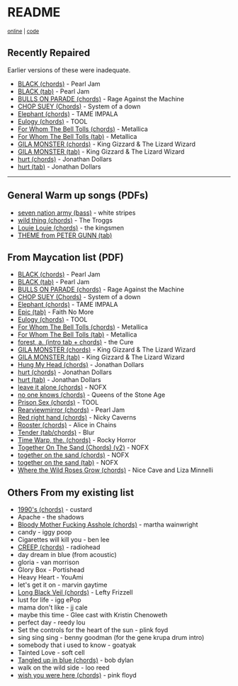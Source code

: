 # README

<small>[online](https://secretgeek.github.io/vas-arrangements/) | [code](https://github.com/secretGeek/vas-arrangements)</small>

## Recently Repaired

Earlier versions of these were inadequate.

- [BLACK (chords)](black_chords__pearl_jam.pdf) - Pearl Jam
- [BLACK (tab)](black_tab__pearl_jam.pdf) - Pearl Jam
- [BULLS ON PARADE (chords)](bulls_on_parade_chords.pdf) - Rage Against the Machine
- [CHOP SUEY (Chords)](chop_suey_chords__system_of_a_down.pdf) - System of a down
- [Elephant (chords)](elephant_chords__tame_impala.pdf) - TAME IMPALA
- [Eulogy (chords)](eulogy_chords__TOOL.pdf) - TOOL
- [For Whom The Bell Tolls (chords)](for_whom_the_bell_tolls_chords__metallica.pdf) - Metallica
- [For Whom The Bell Tolls (tab)](for_whom_the_bell_tolls_tab__metallica.pdf) - Metallica
- [GILA MONSTER (chords)](gila_monster_chords__King_Gizzard_and_the_Lizard_Wizzard.pdf) - King Gizzard & The Lizard Wizard
- [GILA MONSTER (tab)](gila_monster_tab__king_gizzard_and_the_lizard_wizard.pdf) - King Gizzard & The Lizard Wizard
- [hurt (chords)](hurt_chords__Johnny_Cash.pdf) - Jonathan Dollars
- [hurt (tab)](hurt_tab__johnny_cash.pdf) - Jonathan Dollars

------

## General Warm up songs (PDFs)

- [seven nation army (bass)](seven_nation_army_bass.pdf) - white stripes
- [wild thing (chords)](wild_thing_chords.pdf) - The Troggs
- [Louie Louie (chords)](01_Louie_Louie.pdf) - the kingsmen
- [THEME from PETER GUNN (tab)](02_THEME_from_PETER_GUNN.pdf)

## From Maycation list (PDF)

- [BLACK (chords)](black_chords__pearl_jam.pdf) - Pearl Jam
- [BLACK (tab)](black_tab__pearl_jam.pdf) - Pearl Jam
- [BULLS ON PARADE (chords)](bulls_on_parade_chords.pdf) - Rage Against the Machine
- [CHOP SUEY (Chords)](chop_suey_chords__system_of_a_down.pdf) - System of a down
- [Elephant (chords)](elephant_chords__tame_impala.pdf) - TAME IMPALA
- [Epic (tab)](epic_tab.pdf) - Faith No More
- [Eulogy (chords)](eulogy_chords__TOOL.pdf) - TOOL
- [For Whom The Bell Tolls (chords)](for_whom_the_bell_tolls_chords__metallica.pdf) - Metallica
- [For Whom The Bell Tolls (tab)](for_whom_the_bell_tolls_tab__metallica.pdf) - Metallica
- [forest, a. (intro tab + chords)](a_forest_chords.pdf) - the Cure
- [GILA MONSTER (chords)](gila_monster_chords__King_Gizzard_and_the_Lizard_Wizzard.pdf) - King Gizzard & The Lizard Wizard
- [GILA MONSTER (tab)](gila_monster_tab__king_gizzard_and_the_lizard_wizard.pdf) - King Gizzard & The Lizard Wizard
- [Hung My Head (chords)](00_Hung_My_Head.pdf) - Jonathan Dollars
- [hurt (chords)](hurt_chords__Johnny_Cash.pdf) - Jonathan Dollars
- [hurt (tab)](hurt_tab__johnny_cash.pdf) - Jonathan Dollars
- [leave it alone (chords)](leave_it_alone_chords.pdf) - NOFX
- [no one knows (chords)](no_one_knows_chords.pdf) - Queens of the Stone Age
- [Prison Sex (chords)](prison_sex_chords.pdf) - TOOL
- [Rearviewmirror (chords)](rearviewmirror_chords.pdf) - Pearl Jam
- [Red right hand (chords)](red_right_hand_chords.pdf) - Nicky Caverns
- [Rooster (chords)](rooster_chords.pdf) - Alice in Chains
- [Tender (tab/chords)](03_Tender_Blur.pdf) - Blur
- [Time Warp, the. (chords)](the_rocky_horror_picture_show_the_time_warp_chords.pdf) - Rocky Horror
- [Together On The Sand (Chords) (v2)](Together_On_The_Sand_Chords_(ver_2)_by_NOFXtabs_@_Ultimate_Guitar_Archive.pdf) - NOFX
- [together on the sand (chords)](together_on_the_sand_chords.pdf) - NOFX
- [together on the sand (tab)](together_on_the_sand_tab.pdf) - NOFX
- [Where the Wild Roses Grow (chords)](where_the_wild_roses_grow_chords.pdf) - Nice Cave and Liza Minnelli

## Others From my existing list

- [1990's (chords)](1990s_chords__custard.pdf) - custard
- Apache - the shadows
- [Bloody Mother Fucking Asshole (chords)](bmfa_chords__martha_wainwright.pdf)  - martha wainwright
- candy - iggy poop
- Cigarettes will kill you - ben lee
- [CREEP (chords)](creep_chords.pdf) - radiohead
- day dream in blue (from acoustic)
- gloria - van morrison
- Glory Box - Portishead
- Heavy Heart - YouAmi
- let's get it on - marvin gaytime
- [Long Black Veil (chords)](long_black_veil__lefty_frizzell_chords.pdf) - Lefty Frizzell
- lust for life - igg ePop
- mama don't like - jj cale
- maybe this time - Glee cast with Kristin Chenoweth
- perfect day - reedy lou
- Set the controls for the heart of the sun - plink foyd
- sing sing sing - benny goodman (for the gene krupa drum intro)
- somebody that i used to know - goatyak
- Tainted Love - soft cell
- [Tangled up in blue (chords)](tangled_up_in_blue_chords__bob_dylan.pdf) - bob dylan
- walk on the wild side - loo reed
- [wish you were here (chords)](wish_you_were_here_chords__pink_floyd.pdf) -   pink floyd
